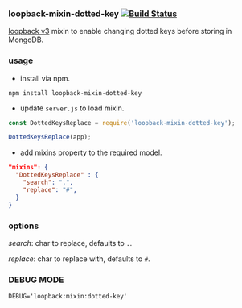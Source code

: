 ### loopback-mixin-dotted-key [![Build Status](https://travis-ci.com/ninja-labs-tech/loopback-mixin-dotted-key.svg?branch=master)](https://travis-ci.com/ninja-labs-tech/loopback-mixin-dotted-key)

[loopback v3](https://loopback.io/) mixin to enable changing dotted keys before storing in MongoDB.

### usage ###

* install via npm.

```shell
npm install loopback-mixin-dotted-key
```

* update `server.js` to load mixin.

```javascript
const DottedKeysReplace = require('loopback-mixin-dotted-key');

DottedKeysReplace(app);
```

* add mixins property to the required model.

```json
"mixins": {
  "DottedKeysReplace" : {
    "search": ".",
    "replace": "#",
  }
}
```

### options ###

_search_: char to replace, defaults to `.`.

_replace_: char to replace with, defaults to `#`.

### DEBUG MODE ###

```
DEBUG='loopback:mixin:dotted-key'
```
